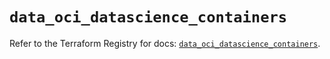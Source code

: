 # `data_oci_datascience_containers`

Refer to the Terraform Registry for docs: [`data_oci_datascience_containers`](https://registry.terraform.io/providers/oracle/oci/7.19.0/docs/data-sources/datascience_containers).

